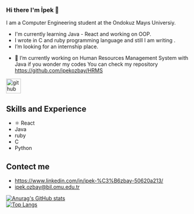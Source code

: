 ### Hi there I'm İpek 👋
I am a Computer Engineering student at the Ondokuz Mayıs Universiy.

* I'm currently learning Java - React and working on OOP.
* I wrote in C and ruby programming language and still I am writing .
*  I’m looking for an internship place.

- 🔭 I’m currently working on Human Resources Management System with Java  if you wonder my codes You can check my repository https://github.com/ipekozbay/HRMS


[<img src='https://cdn.jsdelivr.net/npm/simple-icons@3.0.1/icons/github.svg' alt='github' height='40'>](https://github.com/ipekozbay)  

## Skills and Experience
* ⚛ React
*   Java 
*   ruby 
*   C
*   Python

## Contect me
* https://www.linkedin.com/in/ipek-%C3%B6zbay-50620a213/
* ipek.ozbay@bil.omu.edu.tr


[![Anurag's GitHub stats](https://github-readme-stats.vercel.app/api?username=ipekozbay)](https://github.com/anuraghazra/github-readme-stats)                                    
[![Top Langs](https://github-readme-stats.vercel.app/api/top-langs/?username=ipekozbay&layout=compact)](https://github.com/ipekozbay/github-readme-stats)

